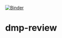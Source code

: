 [![Binder](https://mybinder.org/badge_logo.svg)](https://mybinder.org/v2/gh/alexcstanciu/dmp-review/HEAD)

# dmp-review
